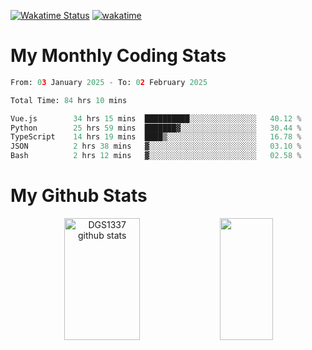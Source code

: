 [![Wakatime Status](https://github.com/noopurphalak/noopurphalak/workflows/wakatime-status-update/badge.svg)](https://github.com/noopurphalak/noopurphalak/actions/workflows/main.yml)
[![wakatime](https://wakatime.com/badge/user/80ace140-ef40-4fdd-b8ed-f3be3d2e1aea.svg)](https://wakatime.com/@80ace140-ef40-4fdd-b8ed-f3be3d2e1aea)

# My Monthly Coding Stats

<!--START_SECTION:waka-->

```python
From: 03 January 2025 - To: 02 February 2025

Total Time: 84 hrs 10 mins

Vue.js        34 hrs 15 mins  ██████████░░░░░░░░░░░░░░░   40.12 %
Python        25 hrs 59 mins  ███████▓░░░░░░░░░░░░░░░░░   30.44 %
TypeScript    14 hrs 19 mins  ████▒░░░░░░░░░░░░░░░░░░░░   16.78 %
JSON          2 hrs 38 mins   ▓░░░░░░░░░░░░░░░░░░░░░░░░   03.10 %
Bash          2 hrs 12 mins   ▓░░░░░░░░░░░░░░░░░░░░░░░░   02.58 %
```

<!--END_SECTION:waka-->

# My Github Stats
<div style="text-align: center;">
  <img width="49%" height="195px" src="https://github-readme-stats-sigma-five.vercel.app/api?username=noopurphalak&show_icons=true&count_private=true&hide_border=true&title_color=00FFFF&icon_color=00FFFF&text_color=00FFFF&bg_color=0d1117" alt="DGS1337 github stats" />
  <img width="41%" height="195px" src="https://github-readme-stats-sigma-five.vercel.app/api/top-langs/?username=noopurphalak&layout=compact&hide_border=true&title_color=00FFFF&text_color=00FFFF&bg_color=0d1117" />
</div>
